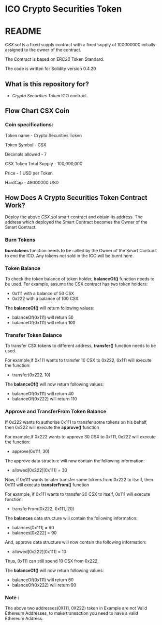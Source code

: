 # ICO Crypto Securities Token

# README

*CSX.sol* is a fixed supply contract with a fixed supply of 100000000 initially assigned to the owner of the contract.

The Contract is based on ERC20 Token Standard.

The code is written for Solidity version 0.4.20

## What is this repository for?
* *Crypto Securities Token* ICO contract.


## Flow Chart CSX Coin

### Coin specifications:

Token name - Crypto Securities Token

Token Symbol - CSX

Decimals allowed - 7

CSX Token Total Supply - 100,000,000

Price - 1 USD per Token

HardCap - 49000000 USD

## How Does A Crypto Securities Token Contract Work?

Deploy the above *CSX.sol* smart contract and obtain its address.
The address which deployed the Smart Contract becomes the Owner of the Smart Contract.

  
### Burn Tokens
**burntokens** function needs to be called by the Owner of the Smart Contract to end the ICO. Any tokens not sold in the ICO will be burnt here.


### Token Balance
To check the token balance of token holder, **balanceOf()** function needs to be used.
For example, assume the CSX contract has two token holders:
* 0x111 with a balance of 50 CSX
* 0x222 with a balance of 100 CSX

The **balanceOf()** will return following values:
* balanceOf(0x111) will return 50
* balanceOf(0x111) will return 100


### Transfer Token Balance
To transfer CSX tokens to different address, **transfer()** function needs to be used.

For example,If 0x111 wants to transfer 10 CSX to 0x222,
0x111 will execute the function:
* transfer(0x222, 10)

The **balanceOf()** will now return following values:
* balanceOf(0x111) will return 40
* balanceOf(0x222) will return 110

### Approve and TransferFrom Token Balance
If 0x222 wants to authorise 0x111 to transfer some tokens on his behalf, then 0x222 will  execute the **approve()** function

For example,If 0x222 wants to approve 30 CSX to 0x111,
0x222 will execute the function:
* approve(0x111, 30)

The approve data structure will now contain the following information:
* allowed[0x222][0x111] = 30
	
Now, if 0x111 wants to later transfer some tokens from 0x222 to itself, then 0x111 will execute **transferFrom()** function

For example, if 0x111 wants to transfer 20 CSX to itself,
0x111 will execute function:
* transferFrom(0x222, 0x111, 20)
 
The **balances** data structure will contain the following information:
* balances[0x111] = 60
* balances[0x222] = 90

And, approve data structure will now contain the following information:
* allowed[0x222][0x111] = 10

Thus, 0x111 can still spend 10 CSX from 0x222,

The **balanceOf()** will now return following values:
* balanceOf(0x111) will return 60
* balanceOf(0x222) will return 90

### Note : 
The above two addresses(0X111, 0X222) taken in Example are not Valid Ethereum Addresses, to make transaction you need to have a valid Ethereum Address.


